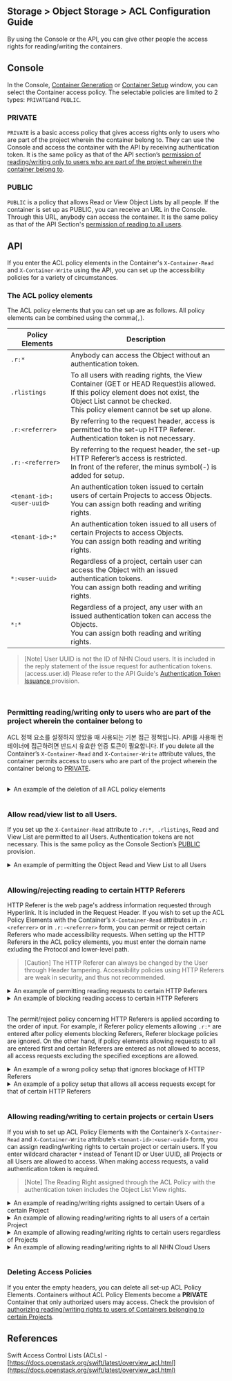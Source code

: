 ## Storage > Object Storage > ACL Configuration Guide

By using the Console or the API, you can give other people the access rights for reading/writing the containers.

## Console
In the Console, [Container Generation](/Storage/Object%20Storage/en/console-guide/#_2) or [Container Setup](http://localhost:8080/Storage/Object%20Storage/en/console-guide/#_5) window, you can select the Container access policy. The selectable policies are limited to 2 types: `PRIVATE`and `PUBLIC`.

### PRIVATE
`PRIVATE` is a basic access policy that gives access rights only to users who are part of the project wherein the container belong to. They can use the Console and access the container with the API by receiving authentication token. It is the same policy as that of the API section’s [permission of reading/writing only to users who are part of the project wherein the container belong to](/Storage/Object%20Storage/en/acl-guide/#_2).
<br/>

### PUBLIC
`PUBLIC` is a policy that allows Read or View Object Lists by all people. If the container is set up as PUBLIC, you can receive an URL in the Console. Through this URL, anybody can access the container. It is the same policy as that of the API Section's [permission of reading to all users](/Storage/Object%20Storage/en/acl-guide/#_2).
<br/>

## API
If you enter the ACL policy elements in the Container's `X-Container-Read` and `X-Container-Write` using the API, you can set up the accessibility policies for a variety of circumstances.
<br/>

### The ACL policy elements

The ACL policy elements that you can set up are as follows. All policy elements can be combined using the comma(`,`).

| Policy Elements | Description |
| --- | --- |
| `.r:*` | Anybody can access the Object without an authentication token. |
| `.rlistings` | To all users with reading rights, the View Container (GET or HEAD Request)is allowed. <br/>If this policy element does not exist, the Object List cannot be checked.<br/> This policy element cannot be set up alone. |
| `.r:<referrer>` | By referring to the request header, access is permitted to the set-up HTTP Referer.<br/>Authentication token is not necessary. |
| `.r:-<referrer>` | By referring to the request header, the set-up HTTP Referer’s access is restricted.<br/>In front of the referer, the minus symbol(-) is added for setup. |
| `<tenant-id>:<user-uuid>` | An authentication token issued to certain users of certain Projects to access Objects.<br/>You can assign both reading and writing rights. |
| `<tenant-id>:*` | An authentication token issued to all users of certain Projects to access Objects.<br/>You can assign both reading and writing rights. |
| `*:<user-uuid>` | Regardless of a project, certain user can access the Object with an issued authentication tokens.<br/>You can assign both reading and writing rights. |
| `*:*` | Regardless of a project, any user with an issued authentication token can access the Objects.<br/>You can assign both reading and writing rights. |

> [Note]
> User UUID is not the ID of NHN Cloud users. It is included in the reply statement of the issue request for authentication tokens. (access.user.id)
> Please refer to the API Guide's [Authentication Token Issuance ](/Storage/Object%20Storage/en/api-guide/#_2) provision.

<br/>

### Permitting reading/writing only to users who are part of the project wherein the container belong to
ACL 정책 요소를 설정하지 않았을 때 사용되는 기본 접근 정책입니다. API를 사용해 컨테이너에 접근하려면 반드시 유효한 인증 토큰이 필요합니다.
If you delete all the Container’s `X-Container-Read` and `X-Container-Write` attribute values, the container permits access to users who are part of the project wherein the container belong to [PRIVATE](/Storage/Object%20Storage/en/acl-guide/#private).

<br/>

<details>
<summary>An example of the deletion of all ACL policy elements</summary>

```
$ curl -i -X POST \
  -H 'X-Auth-Token: ${token-id}' \
  -H 'X-Container-Read;' \
  -H 'X-Container-Write;' \
  https://api-storage.cloud.toast.com/v1/AUTH_*****/container
```

<blockquote>
<p>[Note]
If you want to send a header without values using curl, you must include in the header name the semi-colon(`;`).</p>
</blockquote>

If you submit request without a valid authentication token, an error message will appear.

```
$ curl -X GET \
  https://api-storage.cloud.toast.com/v1/AUTH_*****/container

<html><h1>Unauthorized</h1><p>This server could not verify that you are authorized to access the document you requested.</p></html>
```

You can only receive the wanted reply if you have a valid authentication token that is included in the request header.

```
$ curl -X GET \
  -H 'X-Auth-Token: ${token-id}' \
  https://api-storage.cloud.toast.com/v1/AUTH_*****/container

[The list of Object in the container]
```
</details>
<br/>

### Allow read/view list to all Users.
If you set up the `X-Container-Read` attribute to `.r:*, .rlistings`, Read and View List are permitted to all Users. Authentication tokens are not necessary. This is the same policy as the Console Section’s [PUBLIC](/Storage/Object%20Storage/en/acl-guide/#public) provision.
<br/>

<details>
<summary>An example of permitting the Object Read and View List to all Users</summary>

```
$ curl -i -X POST \
  -H 'X-Auth-Token: ${token-id}' \
  -H 'X-Container-Read: .r:*, .rlistings' \
  https://api-storage.cloud.toast.com/v1/AUTH_*****/container
```

```
$ curl -O -X GET \
  https://api-storage.cloud.toast.com/v1/AUTH_*****/container/object

[Object Download]


$ curl -X GET \
  https://api-storage.cloud.toast.com/v1/AUTH_*****/container

[The list of Object in the container]
```

If only <code>.r:*</code> is set up, you can access the Container's object, but may not view the Object lists.

```
$ curl -i -X POST \
  -H 'X-Auth-Token: ${token-id}' \
  -H 'X-Container-Read: .r:*' \
  https://api-storage.cloud.toast.com/v1/AUTH_*****/container
```

```
$ curl -O -X GET \
  https://api-storage.cloud.toast.com/v1/AUTH_*****/container/object

[Object Download]


$ curl -X GET \
  https://api-storage.cloud.toast.com/v1/AUTH_*****/container

<html><h1>Unauthorized</h1><p>This server could not verify that you are authorized to access the document you requested.</p></html>
```

</details>
<br/>


### Allowing/rejecting reading to certain HTTP Referers
HTTP Referer is the web page's address information requested through Hyperlink. It is included in the Request Header.
If you wish to set up the ACL Policy Elements with the Container’s `X-Container-Read` attributes in `.r:<referrer>` or in `.r:-<referrer>` form, you can permit or reject certain Referers who made accessibility requests. When setting up the HTTP Referers in the ACL policy elements, you must enter the domain name exluding the Protocol and lower-level path.

> [Caution]
> The HTTP Referer can always be changed by the User through Header tampering. Accessibility policies using HTTP Referers are weak in security, and thus not recommended.

<details>
<summary>An example of permitting reading requests to certain HTTP Referers</summary>

```
$ curl -i -X POST \
  -H 'X-Auth-Token: ${token-id}' \
  -H 'X-Container-Read: .r:cloud.nhn.com' \
  https://api-storage.cloud.toast.com/v1/AUTH_*****/container
```

If the API Request Header contains the permitted HTTP Referer’s address, access to Object is allowed.

```
$ curl -O -X GET \
  -H 'Referer: https://cloud.nhn.com' \
  https://api-storage.cloud.toast.com/v1/AUTH_*****/container/object

[Object Download]


$ curl -O -X GET \
  -H 'Referer: https://cloud.nhn.com/some/path' \
  https://api-storage.cloud.toast.com/v1/AUTH_*****/container/object

[Object Download]
```

If the API Request Header does not contain the permitted Referer’s address, or if the Referer’s address does not include the Protocol, access is blocked.

```
$ curl -X GET \
  https://api-storage.cloud.toast.com/v1/AUTH_*****/container/object

<html><h1>Unauthorized</h1><p>This server could not verify that you are authorized to access the document you requested.</p></html>


$ curl -X GET \
  -H 'Referer: https://example.com' \
  https://api-storage.cloud.toast.com/v1/AUTH_*****/container/object

<html><h1>Unauthorized</h1><p>This server could not verify that you are authorized to access the document you requested.</p></html>


$ curl -X GET \
  -H 'Referer: cloud.nhn.com' \
  https://api-storage.cloud.toast.com/v1/AUTH_*****/container/object

<html><h1>Unauthorized</h1><p>This server could not verify that you are authorized to access the document you requested.</p></html>
```

When the domain name starting with <code>.</code> is entered as below, reading is permitted to all Referers’ subdomains in specified domains.

```
$ curl -i -X POST \
  -H 'X-Auth-Token: ${token-id}' \
  -H 'X-Container-Read: .r:.nhn.com' \
  https://api-storage.cloud.toast.com/v1/AUTH_*****/container
```

```
$ curl -O -X GET \
  -H 'Referer: https://cloud.nhn.com' \
  https://api-storage.cloud.toast.com/v1/AUTH_*****/container/object

[Object Download]


$ curl -O -X GET \
  -H 'Referer: https://guide.docs.nhn.com/some/path' \
  https://api-storage.cloud.toast.com/v1/AUTH_*****/container/object

[Object Download]
```

Requests without including subdomains will be blocked.

```
$ curl -X GET \
  -H 'Referer: https://nhn.com' \
  https://api-storage.cloud.toast.com/v1/AUTH_*****/container/object

<html><h1>Unauthorized</h1><p>This server could not verify that you are authorized to access the document you requested.</p></html>
```

If you wish to permit the access requests of all Referers with certain domain names, you must use the comma list and set up as follows.

```
$ curl -i -X POST \
  -H 'X-Auth-Token: ${token-id}' \
  -H 'X-Container-Read: .r:nhn.com, .r:.nhn.com' \
  https://api-storage.cloud.toast.com/v1/AUTH_*****/container
```

```
$ curl -O -X GET \
  -H 'Referer: https://nhn.com' \
  https://api-storage.cloud.toast.com/v1/AUTH_*****/container/object

[Object Download]


$ curl -O -X GET \
  -H 'Referer: https://container.nhn.com/some/path' \
  https://api-storage.cloud.toast.com/v1/AUTH_*****/container/object

[Object Download]
```
</details>

<details>
<summary>An example of blocking reading access to certain HTTP Referers</summary>

```
$ curl -i -X POST \
  -H 'X-Auth-Token: ${token-id}' \
  -H 'X-Container-Read: .r:-cloud.nhn.com' \
  https://api-storage.cloud.toast.com/v1/AUTH_*****/container
```

If a minus symbol is added in front of the HTTP Referer’s domain name, the HTTP Referer's Request is blocked.

```
$ curl -X GET -H 'Referer: https://cloud.nhn.com' \
  https://api-storage.cloud.toast.com/v1/AUTH_*****/container/object

<html><h1>Unauthorized</h1><p>This server could not verify that you are authorized to access the document you requested.</p></html>
```

</details>
<br/>

The permit/reject policy concerning HTTP Referers is applied according to the order of input. For example, if Referer policy elements allowing `.r:*` are entered after policy elements blocking Referers, Referer blockage policies are ignored. On the other hand, if policy elements allowing requests to all are entered first and certain Referers are entered as not allowed to access, all access requests excluding the specified exceptions are allowed.
<br/>

<details>
<summary>An example of a wrong policy setup that ignores blockage of HTTP Referers</summary>

```
$ curl -i -X POST \
  -H 'X-Auth-Token: ${token-id}' \
  -H 'X-Container-Read: .r:-cloud.nhn.com, .r:*' \
  https://api-storage.cloud.toast.com/v1/AUTH_*****/container
```

```
$ curl -O -X GET \
  https://api-storage.cloud.toast.com/v1/AUTH_*****/container/object

[Object Download]


$ curl -O -X GET -H 'Referer: https://cloud.nhn.com' \
  https://api-storage.cloud.toast.com/v1/AUTH_*****/container/object

[Object Download]
```
</details>

<details>
<summary>An example of a policy setup that allows all access requests except for that of certain HTTP Referers</summary>

```
$ curl -i -X POST \
  -H 'X-Auth-Token: ${token-id}' \
  -H 'X-Container-Read: .r:*, .r:-cloud.nhn.com' \
  https://api-storage.cloud.toast.com/v1/AUTH_*****/container
```

```
$ curl -O -X GET \
  https://api-storage.cloud.toast.com/v1/AUTH_*****/container/object

[Object Download]


$ curl -X GET -H 'Referer: https://cloud.nhn.com' \
  https://api-storage.cloud.toast.com/v1/AUTH_*****/container/object

<html><h1>Unauthorized</h1><p>This server could not verify that you are authorized to access the document you requested.</p></html>
```
</details>
<br/>

### Allowing reading/writing to certain projects or certain Users
If you wish to set up ACL Policy Elements with the Container’s `X-Container-Read` and `X-Container-Write` attribute’s `<tenant-id>:<user-uuid>` form, you can assign reading/writing rights to certain project or certain users. If you enter wildcard character `*` instead of Tenant ID or User UUID, all Projects or all Users are allowed to access. When making access requests, a valid authentication token is required.

> [Note]
> The Reading Right assigned through the ACL Policy with the authentication token includes the Object List View rights.

<details>
<summary>An example of reading/writing rights assigned to certain Users of a certain Project</summary>

```
$ curl -i -X POST \
  -H 'X-Auth-Token: ${token-id}' \
  -H 'X-Container-Read: {tenant-id}:{user-uuid}' \
  -H 'X-Container-Write: {tenant-id}:{user-uuid}' \
  https://api-storage.cloud.toast.com/v1/AUTH_*****/container
```

In making access requests to Objects, a valid authentication token received through a Tenant ID and NHN Cloud User’s ID is required.

```
$ curl -X GET \
  -H 'X-Auth-Token: ${token-id}' \
  https://api-storage.cloud.toast.com/v1/AUTH_*****/container

[The list of Object in the container]


$ curl -O -X GET \
  -H 'X-Auth-Token: ${token-id}' \
  https://api-storage.cloud.toast.com/v1/AUTH_*****/container/object

[Object Download]
```
</details>

<details>
<summary>An example of allowing reading/writing rights to all users of a certain Project</summary>

```
$ curl -i -X POST \
  -H 'X-Auth-Token: ${token-id}' \
  -H 'X-Container-Read: {tenant-id}:*' \
  -H 'X-Container-Write: {tenant-id}:*' \
  https://api-storage.cloud.toast.com/v1/AUTH_*****/container
```

In making access requests to Objects, a valid authentication token received through a Tenant ID and an NHN Cloud User's ID issued from a related project is required.
<br/><br/>
</details>

<details>
<summary>An example of allowing reading/writing rights to certain users regardless of Projects</summary>

```
$ curl -i -X POST \
  -H 'X-Auth-Token: ${token-id}' \
  -H 'X-Container-Read: *:{user-uuid}' \
  -H 'X-Container-Write: *:{user-uuid}' \
  https://api-storage.cloud.toast.com/v1/AUTH_*****/container
```

In making an access request to an Object, a valid authentication token issued with a permitted NHN Cloud User's ID is required.
<br/><br/>
</details>

<details>
<summary>An example of allowing reading/writing rights to all NHN Cloud Users</summary>

```
$ curl -i -X POST \
  -H 'X-Auth-Token: ${token-id}' \
  -H 'X-Container-Read: *:*' \
  -H 'X-Container-Write: *:*' \
  https://api-storage.cloud.toast.com/v1/AUTH_*****/container
```

When making an access request to an Object, a valid authentication token is necessary.
</details>
<br/>

### Deleting Access Policies
If you enter the empty headers, you can delete all set-up ACL Policy Elements. Containers without ACL Policy Elements become a **PRIVATE** Container that only authorized users may access. Check the provision of [authorizing reading/writing rights to users of Containers belonging to certain Projects](/Storage/Object%20Storage/en/acl-guide/#_2).


## References
Swift Access Control Lists (ACLs) - [https://docs.openstack.org/swift/latest/overview_acl.html](https://docs.openstack.org/swift/latest/overview_acl.html)
